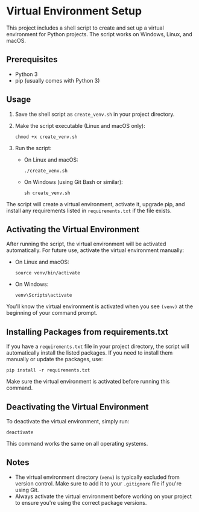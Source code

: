 # Virtual Environment Setup

This project includes a shell script to create and set up a virtual environment for Python projects. The script works on Windows, Linux, and macOS.

## Prerequisites

- Python 3
- pip (usually comes with Python 3)

## Usage

1. Save the shell script as `create_venv.sh` in your project directory.

2. Make the script executable (Linux and macOS only):
   ```
   chmod +x create_venv.sh
   ```

3. Run the script:
   - On Linux and macOS:
     ```
     ./create_venv.sh
     ```
   - On Windows (using Git Bash or similar):
     ```
     sh create_venv.sh
     ```

The script will create a virtual environment, activate it, upgrade pip, and install any requirements listed in `requirements.txt` if the file exists.

## Activating the Virtual Environment

After running the script, the virtual environment will be activated automatically. For future use, activate the virtual environment manually:

- On Linux and macOS:
  ```
  source venv/bin/activate
  ```
- On Windows:
  ```
  venv\Scripts\activate
  ```

You'll know the virtual environment is activated when you see `(venv)` at the beginning of your command prompt.

## Installing Packages from requirements.txt

If you have a `requirements.txt` file in your project directory, the script will automatically install the listed packages. If you need to install them manually or update the packages, use:

```
pip install -r requirements.txt
```

Make sure the virtual environment is activated before running this command.

## Deactivating the Virtual Environment

To deactivate the virtual environment, simply run:

```
deactivate
```

This command works the same on all operating systems.

## Notes

- The virtual environment directory (`venv`) is typically excluded from version control. Make sure to add it to your `.gitignore` file if you're using Git.
- Always activate the virtual environment before working on your project to ensure you're using the correct package versions.
